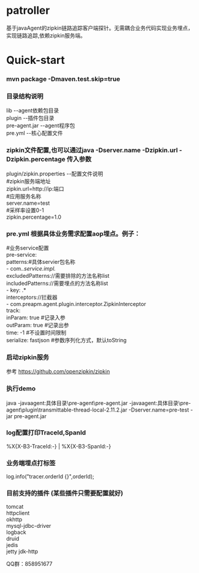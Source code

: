 patroller 
====

基于javaAgent的zipkin链路追踪客户端探针。无需耦合业务代码实现业务埋点，实现链路追踪,依赖zipkin服务端。


Quick-start
=====

### mvn package -Dmaven.test.skip=true  

### 目录结构说明
 
lib --agent依赖包目录    
plugin --插件包目录  
pre-agent.jar --agent程序包  
pre.yml --核心配置文件  


### zipkin文件配置,也可以通过java -Dserver.name -Dzipkin.url -Dzipkin.percentage 传入参数
plugin/zipkin.properties --配置文件说明  
#zipkin服务端地址  
zipkin.url=http://ip:端口  
#应用服务名称  
server.name=test    
#采样率设置0-1  
zipkin.percentage=1.0    

### pre.yml 根据具体业务需求配置aop埋点。例子：  
#业务service配置      
  pre-service:  
    patterns:#具体servier包名称  
      - com.*.service.impl.*  
    excludedPatterns://需要排除的方法名称list  
    includedPatterns://需要埋点的方法名称list  
      - key: .*  
    interceptors://拦截器  
      - com.preapm.agent.plugin.interceptor.ZipkinInterceptor  
    track:  
           inParam: true #记录入参  
           outParam: true #记录出参  
           time: -1    #不设置时间限制   
           serialize: fastjson   #参数序列化方式，默认toString



### 启动zipkin服务
参考 https://github.com/openzipkin/zipkin


### 执行demo
java -javaagent:具体目录\pre-agent\pre-agent.jar -javaagent:具体目录\pre-agent\plugin\transmittable-thread-local-2.11.2.jar    -Dserver.name=pre-test   -jar pre-agent.jar  


### log配置打印TraceId,SpanId
 %X{X-B3-TraceId:-} | %X{X-B3-SpanId:-}  
 
### 业务端埋点打标签
log.info("tracer.orderId {}",orderId);


### 目前支持的插件  (某些插件只需要配置就好)
tomcat  
httpclient  
okhttp  
mysql-jdbc-driver  
logback  
druid  
jedis  
jetty
jdk-http


QQ群：858951677
 
